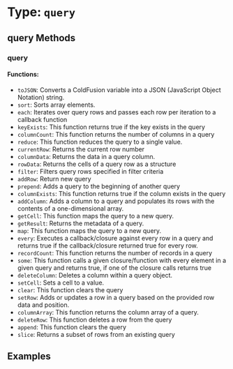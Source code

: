 # Type: `query`



## query Methods

### query

#### Functions:

 * `toJSON`: Converts a ColdFusion variable into a JSON (JavaScript Object Notation) string.
 * `sort`: Sorts array elements.
 * `each`: Iterates over query rows and passes each row per iteration to a callback function
 * `keyExists`: This function returns true if the key exists in the query
 * `columnCount`: This function returns the number of columns in a query
 * `reduce`: This function reduces the query to a single value.
 * `currentRow`: Returns the current row number
 * `columnData`: Returns the data in a query column.
 * `rowData`: Returns the cells of a query row as a structure
 * `filter`: Filters query rows specified in filter criteria
 * `addRow`: Return new query
 * `prepend`: Adds a query to the beginning of another query
 * `columnExists`: This function returns true if the column exists in the query
 * `addColumn`: Adds a column to a query and populates its rows with the contents of a one-dimensional array.
 * `getCell`: This function maps the query to a new query.
 * `getResult`: Returns the metadata of a query.
 * `map`: This function maps the query to a new query.
 * `every`: Executes a callback/closure against every row in a query and returns true if the callback/closure returned true for every row.
 * `recordCount`: This function returns the number of records in a query
 * `some`: This function calls a given closure/function with every element in a given query and returns true, if one of the closure calls returns true
 * `deleteColumn`: Deletes a column within a query object.
 * `setCell`: Sets a cell to a value.
 * `clear`: This function clears the query
 * `setRow`: Adds or updates a row in a query based on the provided row data and position.
 * `columnArray`: This function returns the column array of a query.
 * `deleteRow`: This function deletes a row from the query
 * `append`: This function clears the query
 * `slice`: Returns a subset of rows from an existing query




## Examples
